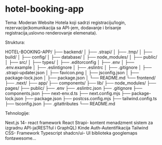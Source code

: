# hotel-booking-app
Tema:
Moderan Website Hotela koji sadrzi registraciju/login, rezervacije(komunikacija sa API-jem, dodavanje i brisanje registracija,uslovno renderovanje elemenata).


Struktura:


HOTEL-BOOKING-APP/
├── backend/
│   ├── .strapi/
│   ├── .tmp/
│   ├── build/
│   ├── config/
│   ├── database/
│   ├── node_modules/
│   ├── public/
│   ├── src/
│   ├── types/
│   ├── .editorconfig
│   ├── .env
│   ├── .env.example
│   ├── .eslintignore
│   ├── .eslintrc
│   ├── .gitignore
│   ├── .strapi-updater.json
│   ├── favicon.png
│   ├── jsconfig.json
│   ├── package-lock.json
│   ├── package.json
│   └── README.md
└── frontend/
    ├── .next/
    ├── app/
    ├── components/
    ├── lib/
    ├── node_modules/
    ├── pages/
    ├── public/
    ├── .env
    ├── .eslintrc.json
    ├── .gitignore
    ├── components.json
    ├── next-env.d.ts
    ├── next.config.mjs
    ├── package-lock.json
    ├── package.json
    ├── postcss.config.mjs
    ├── tailwind.config.ts
    ├── tsconfig.json
    ├── .gitattributes
    └── README.md

Tehnologije:

Next.js 14- react framework 
React
Strapi- kontent menadzment sistem za izgradnu API-ja(RESTful i GraphQL)
Kinde Auth-Autentifikacija
Tailwind CSS- Framework
Typescript
shadcn/ui- UI biblioteka
googlemaps
fontawesome...
